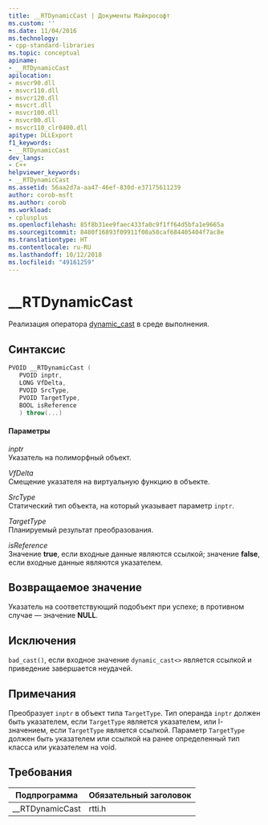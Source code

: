```yaml
---
title: __RTDynamicCast | Документы Майкрософт
ms.custom: ''
ms.date: 11/04/2016
ms.technology:
- cpp-standard-libraries
ms.topic: conceptual
apiname:
- __RTDynamicCast
apilocation:
- msvcr90.dll
- msvcr110.dll
- msvcr120.dll
- msvcrt.dll
- msvcr100.dll
- msvcr80.dll
- msvcr110_clr0400.dll
apitype: DLLExport
f1_keywords:
- __RTDynamicCast
dev_langs:
- C++
helpviewer_keywords:
- __RTDynamicCast
ms.assetid: 56aa2d7a-aa47-46ef-830d-e37175611239
author: corob-msft
ms.author: corob
ms.workload:
- cplusplus
ms.openlocfilehash: 85f8b31ee9faec433fa0c9f1ff64d5bfa1e9665a
ms.sourcegitcommit: 8480f16893f09911f08a58caf684405404f7ac8e
ms.translationtype: HT
ms.contentlocale: ru-RU
ms.lasthandoff: 10/12/2018
ms.locfileid: "49161259"
---
```

# <a name="rtdynamiccast"></a>__RTDynamicCast

Реализация оператора [dynamic_cast](../cpp/dynamic-cast-operator.md) в среде выполнения.

## <a name="syntax"></a>Синтаксис

```cpp
PVOID __RTDynamicCast (
   PVOID inptr,
   LONG VfDelta,
   PVOID SrcType,
   PVOID TargetType,
   BOOL isReference
   ) throw(...)
```

#### <a name="parameters"></a>Параметры

*inptr*<br/>
Указатель на полиморфный объект.

*VfDelta*<br/>
Смещение указателя на виртуальную функцию в объекте.

*SrcType*<br/>
Статический тип объекта, на который указывает параметр `inptr`.

*TargetType*<br/>
Планируемый результат преобразования.

*isReference*<br/>
Значение **true**, если входные данные являются ссылкой; значение **false**, если входные данные являются указателем.

## <a name="return-value"></a>Возвращаемое значение

Указатель на соответствующий подобъект при успехе; в противном случае — значение **NULL**.

## <a name="exceptions"></a>Исключения

`bad_cast()`, если входное значение `dynamic_cast<>` является ссылкой и приведение завершается неудачей.

## <a name="remarks"></a>Примечания

Преобразует `inptr` в объект типа `TargetType`. Тип операнда `inptr` должен быть указателем, если `TargetType` является указателем, или l-значением, если `TargetType` является ссылкой. Параметр `TargetType` должен быть указателем или ссылкой на ранее определенный тип класса или указателем на void.

## <a name="requirements"></a>Требования

|Подпрограмма|Обязательный заголовок|
|-------------|---------------------|
|__RTDynamicCast|rtti.h|